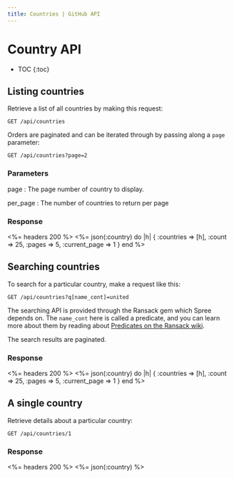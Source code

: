 ```yaml
---
title: Countries | GitHub API
---
```


# Country API

* TOC
{:toc}

## Listing countries

Retrieve a list of all countries by making this request:

    GET /api/countries


Orders are paginated and can be iterated through by passing along a `page` parameter:

    GET /api/countries?page=2

### Parameters

page
: The page number of country to display.

per_page
: The number of countries to return per page

### Response

<%= headers 200 %>
<%= json(:country) do |h| 
{ :countries => [h],
  :count => 25,
  :pages => 5,
  :current_page => 1 }
end %>

## Searching countries

To search for a particular country, make a request like this:

    GET /api/countries?q[name_cont]=united

The searching API is provided through the Ransack gem which Spree depends on. The `name_cont` here is called a predicate, and you can learn more about them by reading about [Predicates on the Ransack wiki](https://github.com/ernie/ransack/wiki/Basic-Searching).

The search results are paginated.

### Response

<%= headers 200 %>
<%= json(:country) do |h|
 { :countries => [h],
   :count => 25,
   :pages => 5,
   :current_page => 1 }
end %> 

## A single country

Retrieve details about a particular country: 

    GET /api/countries/1

### Response

<%= headers 200 %>
<%= json(:country) %>

